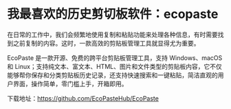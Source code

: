 # 我最喜欢的历史剪切板软件：ecopaste

在日常的工作中，我们会频繁地使用复制和粘贴功能来处理各种信息，有时需要找到之前复制的内容。这时，一款高效的剪贴板管理工具就显得尤为重要。

EcoPaste 是一款开源、免费的跨平台剪贴板管理工具，支持 Windows、macOS 和 Linux；支持纯文本、富文本、HTML、图片和文件类型的剪贴板内容，它不仅能够帮你保存和分类剪贴板历史记录，还支持快速搜索和一键粘贴，简洁直观的用户界面，操作简单，零门槛上手，开箱即用。

下载地址：https://github.com/EcoPasteHub/EcoPaste
